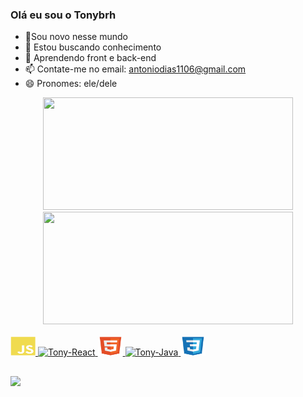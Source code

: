 ### Olá eu sou o Tonybrh
- 👶Sou novo nesse mundo
- 🔭 Estou buscando conhecimento
- 🌱 Aprendendo front e back-end
- 📫 Contate-me no email: antoniodias1106@gmail.com
- 😄 Pronomes: ele/dele

<div align="center">
  <a href="https://github.com/Tonybrh">
  <img  width = " 400em" height="180em" src="https://github-readme-stats.vercel.app/api?username=Tonybrh&show_icons=true&theme=cobalt&include_all_commits=true&count_private=true"/>
  <img width = " 400em"height="180em" src="https://github-readme-stats.vercel.app/api/top-langs/?username=Tonybrh&layout=compact&langs_count=7&theme=cobalt"/>
</div>

<div style="display: inline_block"><br>
  <img alt="Tony-Js" height="30" width="40" src="https://raw.githubusercontent.com/devicons/devicon/master/icons/javascript/javascript-plain.svg">
  <img alt="Tony-React" height="30" width="40" src= "https://cdn.jsdelivr.net/gh/devicons/devicon/icons/react/react-original.svg"/>
  <img alt="Tony-HTML" height="30" width="40" src="https://raw.githubusercontent.com/devicons/devicon/master/icons/html5/html5-original.svg">
  <img alt="Tony-Java" height="30" width="40" src="https://cdn.jsdelivr.net/gh/devicons/devicon/icons/java/java-original.svg" />
  <img alt="Tony-CSS" height="30" width="40" src="https://raw.githubusercontent.com/devicons/devicon/master/icons/css3/css3-original.svg">
  
</div>
  
  ##
  <a href="https://www.instagram.com/noneeeduardo/?hl=pt-br" target="_blank"><img src="https://img.shields.io/badge/-Instagram-%23E4405F?style=for-the-badge&logo=instagram&logoColor=white" target="_blank"></a>
 	
 
</div>

